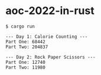 # aoc-2022-in-rust

```
$ cargo run

--- Day 1: Calorie Counting ---
Part One: 68442
Part Two: 204837

--- Day 2: Rock Paper Scissors ---
Part One: 12740
Part Two: 11980
```


